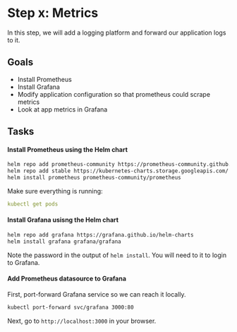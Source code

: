 # Step x: Metrics

In this step, we will add a logging platform and forward our application logs to it. 

## Goals

* Install Prometheus
* Install Grafana
* Modify application configuration so that prometheus could scrape metrics
* Look at app metrics in Grafana

## Tasks

#### Install Prometheus using the Helm chart

```bash
helm repo add prometheus-community https://prometheus-community.github.io/helm-charts
helm repo add stable https://kubernetes-charts.storage.googleapis.com/
helm install prometheus prometheus-community/prometheus
```

Make sure everything is running:
```yaml
kubectl get pods
```

#### Install Grafana usisng the Helm chart

```bash
helm repo add grafana https://grafana.github.io/helm-charts
helm install grafana grafana/grafana
```

Note the password in the output of `helm install`. You will need to it to login to Grafana.

#### Add Prometheus datasource to Grafana

First, port-forward Grafana service so we can reach it locally.

```bash
kubectl port-forward svc/grafana 3000:80
```

Next, go to `http://localhost:3000` in your browser.

